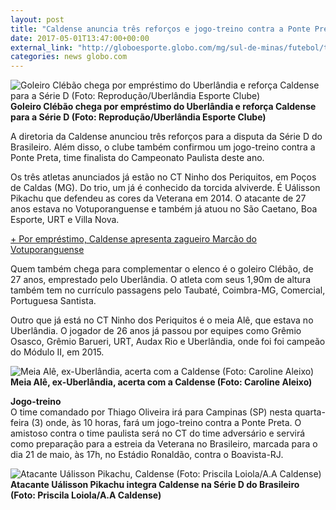 ```yaml
---
layout: post
title: "Caldense anuncia três reforços e jogo-treino contra a Ponte Preta "
date: 2017-05-01T13:47:00+00:00
external_link: "http://globoesporte.globo.com/mg/sul-de-minas/futebol/times/caldense/noticia/2017/05/caldense-anuncia-tres-reforcos-e-jogo-treino-contra-ponte-preta.html"
categories: news globo.com
---
```

 ![Goleiro Clébão chega por empréstimo do Uberlândia e reforça Caldense para a Série D (Foto: Reprodução/Uberlândia Esporte Clube)](http://s2.glbimg.com/S6F0OEenFfNs1SUGG2ieu0e8ME8=/150x0:457x400/300x390/s.glbimg.com/es/ge/f/original/2017/05/01/goleiro_clebao_divulgacao_uec.jpeg "Goleiro Clébão chega por empréstimo do Uberlândia e reforça Caldense para a Série D (Foto: Reprodução/Uberlândia Esporte Clube)")**Goleiro Clébão chega por empréstimo do Uberlândia e reforça Caldense para a Série D (Foto: Reprodução/Uberlândia Esporte Clube)**

A diretoria da Caldense anunciou três reforços para a disputa da Série D do Brasileiro. Além disso, o clube também confirmou um jogo-treino contra a Ponte Preta, time finalista do Campeonato Paulista deste ano.

Os três atletas anunciados já estão no CT Ninho dos Periquitos, em Poços de Caldas (MG). Do trio, um já é conhecido da torcida alviverde. É Uálisson Pikachu que defendeu as cores da Veterana em 2014. O atacante de 27 anos estava no Votuporanguense e também já atuou no São Caetano, Boa Esporte, URT e Villa Nova.

[+ Por empréstimo, Caldense apresenta zagueiro Marcão do Votuporanguense](http://globoesporte.globo.com/mg/sul-de-minas/futebol/times/caldense/noticia/2017/04/caldense-anuncia-contratacao-de-zagueiro-marcao-ex-votuporanguense.html)

Quem também chega para complementar o elenco é o goleiro Clébão, de 27 anos, emprestado pelo Uberlândia. O atleta com seus 1,90m de altura também tem no currículo passagens pelo Taubaté, Coimbra-MG, Comercial, Portuguesa Santista.

Outro que já está no CT Ninho dos Periquitos é o meia Alê, que estava no Uberlândia. O jogador de 26 anos já passou por equipes como Grêmio Osasco, Grêmio Barueri, URT, Audax Rio e Uberlândia, onde foi foi campeão do Módulo II, em 2015.

 ![Meia Alê, ex-Uberlândia, acerta com a Caldense (Foto: Caroline Aleixo)](http://s2.glbimg.com/hDS-oEDZnTR-X3Ck0RWb_ZWp6Kk=/0x0:2000x1147/680x390/s.glbimg.com/es/ge/f/original/2017/05/01/ale_meia_caroline_aleixo_pGhWcc4.jpg "Meia Alê, ex-Uberlândia, acerta com a Caldense (Foto: Caroline Aleixo)")**Meia Alê, ex-Uberlândia, acerta com a Caldense (Foto: Caroline Aleixo)**

**Jogo-treino**  
O time comandado por Thiago Oliveira irá para Campinas (SP) nesta quarta-feira (3) onde, às 10 horas, fará um jogo-treino contra a Ponte Preta.&nbsp;O amistoso contra o time paulista será no CT do time adversário e servirá como preparação para a estreia da Veterana no Brasileiro, marcada para o dia 21 de maio, às 17h, no Estádio Ronaldão, contra o Boavista-RJ.

 ![Atacante Uálisson Pikachu, Caldense (Foto: Priscila Loiola/A.A Caldense)](http://s2.glbimg.com/oukc1WHu6W9j0e-9Mx3MMpwkT5Q=/0x190:1138x842/680x390/s.glbimg.com/es/ge/f/original/2017/05/01/atacante_pikachu_divulgacao.jpg "Atacante Uálisson Pikachu, Caldense (Foto: Priscila Loiola/A.A Caldense)")**Atacante Uálisson Pikachu integra Caldense na Série D do Brasileiro (Foto: Priscila Loiola/A.A Caldense)**

